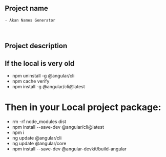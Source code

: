 ## Project name
    - Akan Names Generator
​
## Project description
## If the local is very old
 - npm uninstall -g @angular/cli
 - npm cache verify
 - npm install -g @angular/cli@latest
# Then in your Local project package:
 - rm -rf node_modules dist 
 - npm install --save-dev @angular/cli@latest
 - npm i 
 - ng update @angular/cli 
 - ng update @angular/core
 - npm install --save-dev @angular-devkit/build-angular
